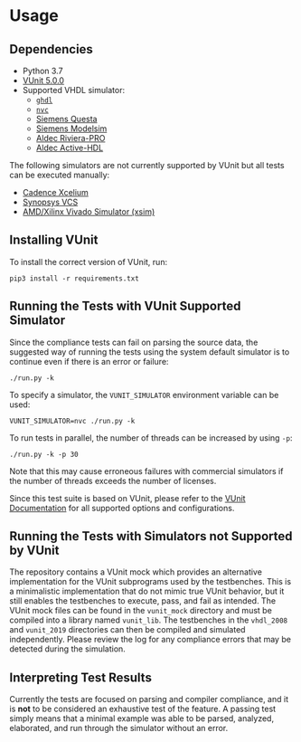 # Usage

## Dependencies

- Python 3.7
- [VUnit 5.0.0](https://github.com/VUnit/vunit)
- Supported VHDL simulator:
  - [`ghdl`](https://github.com/ghdl/ghdl)
  - [`nvc`](https://github.com/nickg/nvc)
  - [Siemens Questa](https://eda.sw.siemens.com/en-US/ic/questa/simulation/advanced-simulator/)
  - [Siemens Modelsim](https://eda.sw.siemens.com/en-US/ic/modelsim/)
  - [Aldec Riviera-PRO](https://www.aldec.com/en/products/functional_verification/riviera-pro)
  - [Aldec Active-HDL](https://www.aldec.com/en/products/fpga_simulation/active-hdl)

The following simulators are not currently supported by VUnit but all tests can be executed manually:
- [Cadence Xcelium](https://www.cadence.com/en_US/home/tools/system-design-and-verification/simulation-and-testbench-verification/xcelium-simulator.html)
- [Synopsys VCS](https://www.synopsys.com/verification/simulation/vcs.html)
- [AMD/Xilinx Vivado Simulator (xsim)](https://www.xilinx.com)

## Installing VUnit

To install the correct version of VUnit, run:

```
pip3 install -r requirements.txt
```

## Running the Tests with VUnit Supported Simulator

Since the compliance tests can fail on parsing the source data, the suggested
way of running the tests using the system default simulator is to continue even
if there is an error or failure:
```
./run.py -k
```

To specify a simulator, the `VUNIT_SIMULATOR` environment variable can be used:
```
VUNIT_SIMULATOR=nvc ./run.py -k
```

To run tests in parallel, the number of threads can be increased by using `-p`:
```
./run.py -k -p 30
```

Note that this may cause erroneous failures with commercial simulators if the
number of threads exceeds the number of licenses.

Since this test suite is based on VUnit, please refer to the [VUnit
Documentation](https://vunit.github.io/) for all supported options and
configurations.

## Running the Tests with Simulators not Supported by VUnit

The repository contains a VUnit mock which provides an alternative implementation
for the VUnit subprograms used by the testbenches. This is a minimalistic
implementation that do not mimic true VUnit behavior, but it still enables
the testbenches to execute, pass, and fail as intended. The VUnit mock files can
be found in the `vunit_mock` directory and must be compiled into a library named
`vunit_lib`. The testbenches in the `vhdl_2008` and `vunit_2019` directories can
then be compiled and simulated independently. Please review the log for any
compliance errors that may be detected during the simulation.

## Interpreting Test Results

Currently the tests are focused on parsing and compiler compliance, and it is
**not** to be considered an exhaustive test of the feature.  A passing test
simply means that a minimal example was able to be parsed, analyzed,
elaborated, and run through the simulator without an error.
